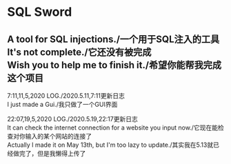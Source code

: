 # SQL Sword
__A tool for SQL injections./一个用于SQL注入的工具__  
It's not complete./它还没有被完成  
Wish you to help me to finish it./希望你能帮我完成这个项目  
--------------------------------------------------------  
7:11,11,5,2020 LOG./2020.5.11,7:11更新日志  
I just made a Gui./我只做了一个GUI界面
  
22:07,19,5,2020 LOG./2020.5.19,22:17更新日志  
It can check the internet connection for a website you input now./它现在能检查对你输入的某个网站的连接了  
Actually I made it on May 13th, but I'm too lazy to update./其实我在5.13就已经做完了，但是我懒得上传了
